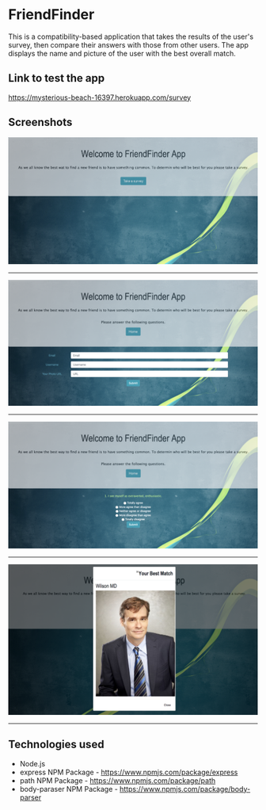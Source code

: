 # FriendFinder

This is a compatibility-based application that takes the results of the user's survey, then compare their answers with those from other users. The app displays the name and picture of the user with the best overall match. 

## Link to test the app
https://mysterious-beach-16397.herokuapp.com/survey

## Screenshots
![Screen shot](app/public/screenshots/friendFinder_Home.png)

______________________________________________________________________________________________________________________________

![Screen shot](app/public/screenshots/friendFinder_UserInfo.png)

______________________________________________________________________________________________________________________________

![Screen shot](app/public/screenshots/friendFinder_Survey.png)

______________________________________________________________________________________________________________________________

![Screen shot](app/public/screenshots/friendFinder_result.png)

______________________________________________________________________________________________________________________________


## Technologies used

- Node.js
- express NPM Package - https://www.npmjs.com/package/express
- path NPM Package - https://www.npmjs.com/package/path
- body-paraser NPM Package - https://www.npmjs.com/package/body-parser
